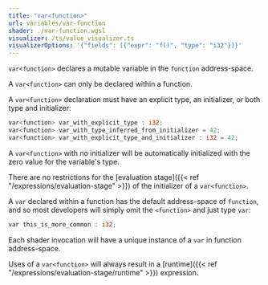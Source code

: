 ```yaml
---
title: "var<function>"
url: variables/var-function
shader: ./var-function.wgsl
visualizer: /ts/value_visualizer.ts
visualizerOptions: '{"fields": [{"expr": "f()", "type": "i32"}]}'
---
```


`var<function>` declares a mutable variable in the `function` address-space.

A `var<function>` can only be declared within a function.

A `var<function>` declaration must have an explicit type, an initializer,
or both type and initializer:

```rust
var<function> var_with_explicit_type : i32;
var<function> var_with_type_inferred_from_initializer = 42;
var<function> var_with_explicit_type_and_initializer : i32 = 42;
```

A `var<function>` with no initializer will be automatically initialized with
the zero value for the variable's type.

There are no restrictions for the
[evaluation stage]({{< ref "/expressions/evaluation-stage" >}})
of the initializer of a `var<function>`.

A `var` declared within a function has the default address-space of `function`,
and so most developers will simply omit the `<function>` and just type `var`:

```rust
var this_is_more_common : i32;
```

Each shader invocation will have a unique instance of a `var` in function address-space.

Uses of a `var<function>` will always result in a
[runtime]({{< ref "/expressions/evaluation-stage/runtime" >}}) expression.
